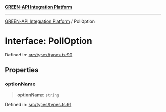 [**GREEN-API Integration Platform**](../README.md)

***

[GREEN-API Integration Platform](../globals.md) / PollOption

# Interface: PollOption

Defined in: [src/types/types.ts:90](https://github.com/green-api/greenapi-integration/blob/0c6468d26acd573ad1def9f01a1af819fb76eb31/src/types/types.ts#L90)

## Properties

### optionName

> **optionName**: `string`

Defined in: [src/types/types.ts:91](https://github.com/green-api/greenapi-integration/blob/0c6468d26acd573ad1def9f01a1af819fb76eb31/src/types/types.ts#L91)
